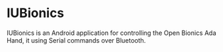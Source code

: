 # IUBionics
IUBionics is an Android application for controlling the Open Bionics Ada Hand, it using Serial commands over Bluetooth.
